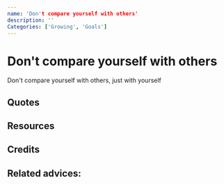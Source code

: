 ```yaml
---
name: 'Don't compare yourself with others'
description: ''
Categories: ['Growing', 'Goals']
---
```

# Don't compare yourself with others
Don't compare yourself with others, just with yourself

## Quotes

## Resources

## Credits

## Related advices:
